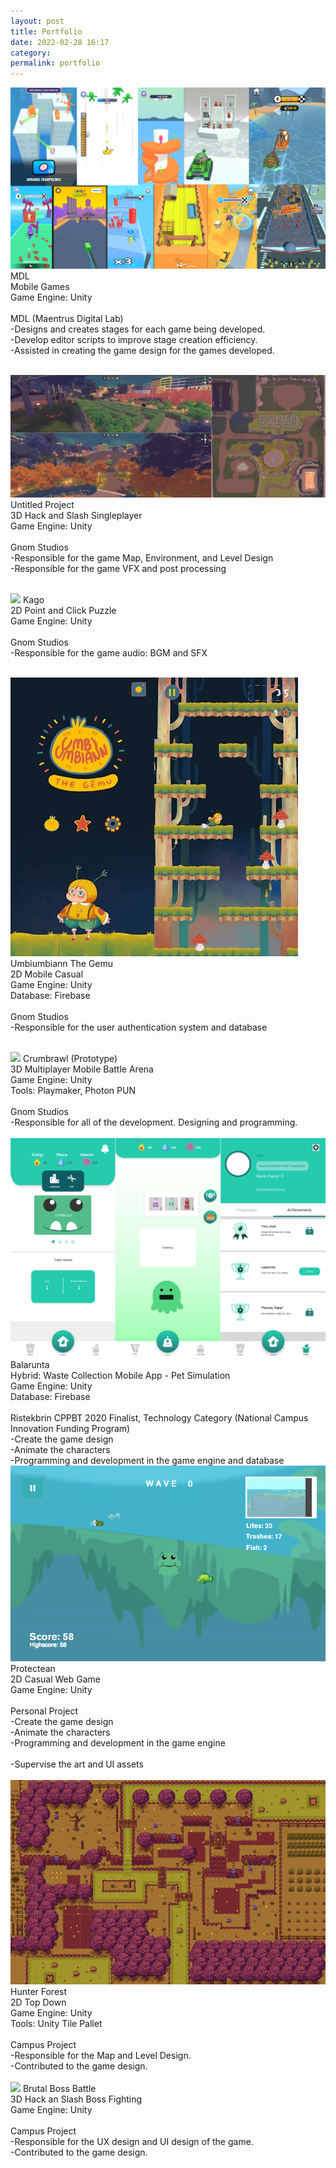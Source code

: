 ```yaml
---
layout: post
title: Portfolio‎
date: 2022-02-28 16:17
category:
permalink: portfolio
---
```


<img src="/images/fulls/grid mdl.png" class="fit image"><br/>
MDL<br/>
Mobile Games<br/>
Game Engine: Unity<br/><br/>
MDL (Maentrus Digital Lab)<br/>
-Designs and creates stages for each game being developed.<br/>
-Develop editor scripts to improve stage creation efficiency.<br/>
-Assisted in creating the game design for the games developed.<br/><br/>

<img src="/images/fulls/projectp.png" class="fit image"><br/>
Untitled Project<br/>
3D Hack and Slash Singleplayer<br/>
Game Engine: Unity<br/><br/>
Gnom Studios<br/>
-Responsible for the game Map, Environment, and Level Design<br/>
-Responsible for the game VFX and post processing<br/><br/>

<img src="/images/fulls/kago.png" class="fit image">
Kago<br/>
2D Point and Click Puzzle<br/>
Game Engine: Unity<br/><br/>
Gnom Studios<br/>
-Responsible for the game audio: BGM and SFX<br/><br/>

<img src="/images/fulls/umbi.jpg" class="image"><br/>
Umbiumbiann The Gemu<br/>
2D Mobile Casual<br/>
Game Engine: Unity<br/>
Database: Firebase<br/><br/>
Gnom Studios<br/>
-Responsible for the user authentication system and database<br/><br/>

<img src="/images/fulls/crumbrawl.gif" class="fit image">
Crumbrawl (Prototype)<br/>
3D Multiplayer Mobile Battle Arena<br/>
Game Engine: Unity<br/>
Tools: Playmaker, Photon PUN<br/><br/>
Gnom Studios<br/>
-Responsible for all of the development. Designing and programming.<br/><br/>

<img src="/images/fulls/balarunta.png" class="fit image">
Balarunta<br/>
Hybrid: Waste Collection Mobile App - Pet Simulation<br/>
Game Engine: Unity<br/>
Database: Firebase<br/><br/>
Ristekbrin CPPBT 2020 Finalist, Technology Category (National Campus Innovation Funding Program)<br/>
-Create the game design<br/>
-Animate the characters<br/>
-Programming and development in the game engine and database<br/>

<img src="/images/fulls/protectean.png" class="fit image">
Protectean<br/>
2D Casual Web Game<br/>
Game Engine: Unity<br/><br/>
Personal Project<br/>
-Create the game design<br/>
-Animate the characters<br/>
-Programming and development in the game engine<br/><br/>
-Supervise the art and UI assets<br/><br/>

<img src="/images/fulls/hfmap.png" class="fit image">
Hunter Forest<br/>
2D Top Down<br/>
Game Engine: Unity<br/>
Tools: Unity Tile Pallet<br/><br/>
Campus Project<br/>
-Responsible for the Map and Level Design.<br/>
-Contributed to the game design.<br/><br/>

<img src="/images/fulls/bbb.gif" class="fit image">
Brutal Boss Battle<br/>
3D Hack an Slash Boss Fighting<br/>
Game Engine: Unity<br/><br/>
Campus Project<br/>
-Responsible for the UX design and UI design of the game.<br/>
-Contributed to the game design.<br/><br/>
